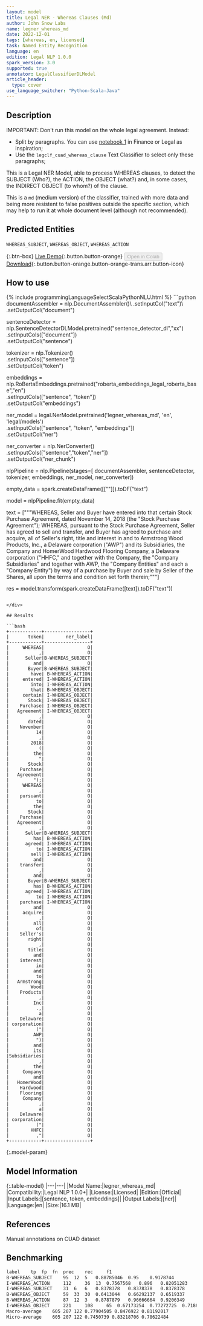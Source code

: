 ```yaml
---
layout: model
title: Legal NER - Whereas Clauses (Md)
author: John Snow Labs
name: legner_whereas_md
date: 2022-12-01
tags: [whereas, en, licensed]
task: Named Entity Recognition
language: en
edition: Legal NLP 1.0.0
spark_version: 3.0
supported: true
annotator: LegalClassifierDLModel
article_header:
  type: cover
use_language_switcher: "Python-Scala-Java"
---
```


## Description

IMPORTANT: Don't run this model on the whole legal agreement. Instead:
- Split by paragraphs. You can use [notebook 1](https://github.com/JohnSnowLabs/spark-nlp-workshop/tree/master/tutorials/Certification_Trainings_JSL) in Finance or Legal as inspiration;
- Use the `legclf_cuad_whereas_clause` Text Classifier to select only these paragraphs; 

This is a Legal NER Model, able to process WHEREAS clauses, to detect the SUBJECT (Who?), the ACTION, the OBJECT (what?) and, in some cases, the INDIRECT OBJECT (to whom?) of the clause.

This is a `md` (medium version) of the classifier, trained with more data and being more resistent to false positives outside the specific section, which may help to run it at whole document level (although not recommended).

## Predicted Entities

`WHEREAS_SUBJECT`, `WHEREAS_OBJECT`, `WHEREAS_ACTION`

{:.btn-box}
[Live Demo](https://demo.johnsnowlabs.com/finance/LEGALNER_WHEREAS/){:.button.button-orange}
<button class="button button-orange" disabled>Open in Colab</button>
[Download](https://s3.amazonaws.com/auxdata.johnsnowlabs.com/legal/models/legner_whereas_md_en_1.0.0_3.0_1669892674388.zip){:.button.button-orange.button-orange-trans.arr.button-icon}

## How to use



<div class="tabs-box" markdown="1">
{% include programmingLanguageSelectScalaPythonNLU.html %}
```python
documentAssembler = nlp.DocumentAssembler()\
        .setInputCol("text")\
        .setOutputCol("document")
        
sentenceDetector = nlp.SentenceDetectorDLModel.pretrained("sentence_detector_dl","xx")\
        .setInputCols(["document"])\
        .setOutputCol("sentence")

tokenizer = nlp.Tokenizer()\
        .setInputCols(["sentence"])\
        .setOutputCol("token")

embeddings = nlp.RoBertaEmbeddings.pretrained("roberta_embeddings_legal_roberta_base","en") \
    .setInputCols(["sentence", "token"]) \
    .setOutputCol("embeddings")

ner_model = legal.NerModel.pretrained('legner_whereas_md', 'en', 'legal/models')\
        .setInputCols(["sentence", "token", "embeddings"])\
        .setOutputCol("ner")

ner_converter = nlp.NerConverter()\
        .setInputCols(["sentence","token","ner"])\
        .setOutputCol("ner_chunk")

nlpPipeline = nlp.Pipeline(stages=[
        documentAssembler,
        sentenceDetector,
        tokenizer,
        embeddings,
        ner_model,
        ner_converter])

empty_data = spark.createDataFrame([[""]]).toDF("text")

model = nlpPipeline.fit(empty_data)

text = ["""WHEREAS, Seller and Buyer have entered into that certain Stock Purchase Agreement, dated November 14, 2018 (the "Stock Purchase Agreement"); WHEREAS, pursuant to the Stock Purchase Agreement, Seller has agreed to sell and transfer, and Buyer has agreed to purchase and acquire, all of Seller's right, title and interest in and to Armstrong Wood Products, Inc., a Delaware corporation ("AWP") and its Subsidiaries, the Company and HomerWood Hardwood Flooring Company, a Delaware corporation ("HHFC," and together with the Company, the "Company Subsidiaries" and together with AWP, the "Company Entities" and each a "Company Entity") by way of a purchase by Buyer and sale by Seller of the Shares, all upon the terms and condition set forth therein;"""]

res = model.transform(spark.createDataFrame([text]).toDF("text"))
```

</div>

## Results

```bash
+------------+-----------------+
|       token|        ner_label|
+------------+-----------------+
|     WHEREAS|                O|
|           ,|                O|
|      Seller|B-WHEREAS_SUBJECT|
|         and|                O|
|       Buyer|B-WHEREAS_SUBJECT|
|        have| B-WHEREAS_ACTION|
|     entered| I-WHEREAS_ACTION|
|        into| I-WHEREAS_ACTION|
|        that| B-WHEREAS_OBJECT|
|     certain| I-WHEREAS_OBJECT|
|       Stock| I-WHEREAS_OBJECT|
|    Purchase| I-WHEREAS_OBJECT|
|   Agreement| I-WHEREAS_OBJECT|
|           ,|                O|
|       dated|                O|
|    November|                O|
|          14|                O|
|           ,|                O|
|        2018|                O|
|           (|                O|
|         the|                O|
|           "|                O|
|       Stock|                O|
|    Purchase|                O|
|   Agreement|                O|
|         ");|                O|
|     WHEREAS|                O|
|           ,|                O|
|    pursuant|                O|
|          to|                O|
|         the|                O|
|       Stock|                O|
|    Purchase|                O|
|   Agreement|                O|
|           ,|                O|
|      Seller|B-WHEREAS_SUBJECT|
|         has| B-WHEREAS_ACTION|
|      agreed| I-WHEREAS_ACTION|
|          to| I-WHEREAS_ACTION|
|        sell| I-WHEREAS_ACTION|
|         and|                O|
|    transfer|                O|
|           ,|                O|
|         and|                O|
|       Buyer|B-WHEREAS_SUBJECT|
|         has| B-WHEREAS_ACTION|
|      agreed| I-WHEREAS_ACTION|
|          to| I-WHEREAS_ACTION|
|    purchase| I-WHEREAS_ACTION|
|         and|                O|
|     acquire|                O|
|           ,|                O|
|         all|                O|
|          of|                O|
|    Seller's|                O|
|       right|                O|
|           ,|                O|
|       title|                O|
|         and|                O|
|    interest|                O|
|          in|                O|
|         and|                O|
|          to|                O|
|   Armstrong|                O|
|        Wood|                O|
|    Products|                O|
|           ,|                O|
|         Inc|                O|
|          .,|                O|
|           a|                O|
|    Delaware|                O|
| corporation|                O|
|          ("|                O|
|         AWP|                O|
|          ")|                O|
|         and|                O|
|         its|                O|
|Subsidiaries|                O|
|           ,|                O|
|         the|                O|
|     Company|                O|
|         and|                O|
|   HomerWood|                O|
|    Hardwood|                O|
|    Flooring|                O|
|     Company|                O|
|           ,|                O|
|           a|                O|
|    Delaware|                O|
| corporation|                O|
|          ("|                O|
|        HHFC|                O|
|          ,"|                O|
+------------+-----------------+
```

{:.model-param}
## Model Information

{:.table-model}
|---|---|
|Model Name:|legner_whereas_md|
|Compatibility:|Legal NLP 1.0.0+|
|License:|Licensed|
|Edition:|Official|
|Input Labels:|[sentence, token, embeddings]|
|Output Labels:|[ner]|
|Language:|en|
|Size:|16.1 MB|

## References

Manual annotations on CUAD dataset

## Benchmarking

```bash
label	 tp	 fp	 fn	 prec	 rec	 f1
B-WHEREAS_SUBJECT	 95	 12	 5	 0.88785046	 0.95	 0.9178744
I-WHEREAS_ACTION	 112	 36	 13	 0.7567568	 0.896	 0.82051283
I-WHEREAS_SUBJECT	 31	 6	 6	 0.8378378	 0.8378378	 0.8378378
B-WHEREAS_OBJECT	 59	 33	 30	 0.6413044	 0.66292137	 0.6519337
B-WHEREAS_ACTION	 87	 12	 3	 0.8787879	 0.96666664	 0.9206349
I-WHEREAS_OBJECT	 221	 108	 65	 0.67173254	 0.77272725	 0.71869916
Macro-average	 605 207 122 0.77904505 0.8476922 0.81192017
Micro-average	 605 207 122 0.7450739 0.83218706 0.78622484
```